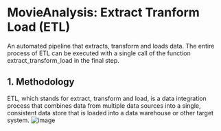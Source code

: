 # MovieAnalysis: Extract Tranform Load (ETL)
An automated pipeline that extracts, transform and loads data. The entire process of ETL can be executed with a single call of the function extract_transform_load in the final step.
## 1. Methodology
ETL, which stands for extract, transform and load, is a data integration process that combines data from multiple data sources into a single, consistent data store that is loaded into a data warehouse or other target system.
![image](https://user-images.githubusercontent.com/83503708/208286324-68f95c97-5022-4418-ab1d-b8c1ba0d58a5.png)

